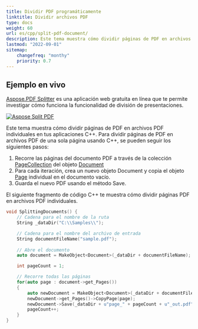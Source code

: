 ```yaml
---
title: Dividir PDF programáticamente
linktitle: Dividir archivos PDF
type: docs
weight: 60
url: es/cpp/split-pdf-document/
description: Este tema muestra cómo dividir páginas de PDF en archivos PDF individuales con C++.
lastmod: "2022-09-01"
sitemap:
    changefreq: "monthy"
    priority: 0.7
---
```


## Ejemplo en vivo

[Aspose.PDF Splitter](https://products.aspose.app/pdf/splitter) es una aplicación web gratuita en línea que te permite investigar cómo funciona la funcionalidad de división de presentaciones.

[![Aspose Split PDF](splitter.png)](https://products.aspose.app/pdf/splitter)

Este tema muestra cómo dividir páginas de PDF en archivos PDF individuales en tus aplicaciones C++. Para dividir páginas de PDF en archivos PDF de una sola página usando C++, se pueden seguir los siguientes pasos:

1. Recorre las páginas del documento PDF a través de la colección [PageCollection](https://reference.aspose.com/pdf/cpp/class/aspose.pdf.page_collection) del objeto [Document](https://reference.aspose.com/pdf/cpp/class/aspose.pdf.document)
1. Para cada iteración, crea un nuevo objeto Document y copia el objeto [Page](https://reference.aspose.com/pdf/cpp/class/aspose.pdf.page) individual en el documento vacío.  
1. Guarda el nuevo PDF usando el método Save.

El siguiente fragmento de código C++ te muestra cómo dividir páginas PDF en archivos PDF individuales.

```cpp
void SplittingDocuments() {
    // Cadena para el nombre de la ruta
    String _dataDir("C:\\Samples\\");

    // Cadena para el nombre del archivo de entrada
    String documentFileName("sample.pdf");
    
    // Abre el documento
    auto document = MakeObject<Document>(_dataDir + documentFileName);

    int pageCount = 1;

    // Recorre todas las páginas
    for(auto page : document->get_Pages())
    {
        auto newDocument = MakeObject<Document>(_dataDir + documentFileName);
        newDocument->get_Pages()->CopyPage(page);
        newDocument->Save(_dataDir + u"page_" + pageCount + u"_out.pdf");
        pageCount++;
    }
}
```